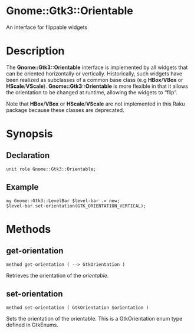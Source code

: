 Gnome::Gtk3::Orientable
=======================

An interface for flippable widgets

Description
===========

The **Gnome::Gtk3::Orientable** interface is implemented by all widgets that can be oriented horizontally or vertically. Historically, such widgets have been realized as subclasses of a common base class (e.g **HBox**/**VBox** or **HScale**/**VScale**). **Gnome::Gtk3::Orientable** is more flexible in that it allows the orientation to be changed at runtime, allowing the widgets to “flip”.

Note that **HBox**/**VBox** or **HScale**/**VScale** are not implemented in this Raku package because these classes are deprecated.

Synopsis
========

Declaration
-----------

    unit role Gnome::Gtk3::Orientable;

Example
-------

    my Gnome::Gtk3::LevelBar $level-bar .= new;
    $level-bar.set-orientation(GTK_ORIENTATION_VERTICAL);

Methods
=======

get-orientation
---------------

    method get-orientation ( --> GtkOrientation )

Retrieves the orientation of the *orientable*.

set-orientation
---------------

    method set-orientation ( GtkOrientation $orientation )

Sets the orientation of the orientable. This is a GtkOrientation enum type defined in GtkEnums.

